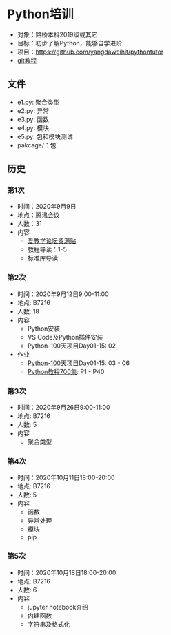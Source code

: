 # Python培训

- 对象：路桥本科2019级或其它
- 目标：初步了解Python，能够自学进阶
- 项目：https://github.com/yangdaweihit/pythontutor
- [git教程](https://github.com/yangdaweihit/haohaolearn/tree/master/git)

## 文件

- e1.py: 聚合类型
- e2.py: 异常 
- e3.py: 函数
- e4.py: 模块
- e5.py: 包和模块测试
- pakcage/：包

## 历史

### 第1次

- 时间：2020年9月9日
- 地点：腾讯会议
- 人数：31
- 内容
  - [爱教学论坛资源贴](https://www.ijiaoxue.net/t/python/196)
  - 教程导读：1-5
  - 标准库导读

### 第2次

- 时间：2020年9月12日9:00-11:00
- 地点: B7216
- 人数: 18
- 内容
  - Python安装
  - VS Code及Python插件安装
  - Python-100天项目Day01-15: 02
- 作业
  - [Python-100天项目](https://github.com/jackfrued/Python-100-Days)Day01-15: 03 - 06
  - [Python教程700集](https://www.bilibili.com/video/BV1QE411x76A?p=1): P1 - P40


### 第3次

- 时间：2020年9月26日9:00-11:00
- 地点: B7216
- 人数: 5
- 内容
  - 聚合类型

### 第4次

- 时间：2020年10月11日18:00-20:00
- 地点: B7216
- 人数: 5 
- 内容
  - 函数
  - 异常处理
  - 模块
  - pip

### 第5次

- 时间：2020年10月18日18:00-20:00
- 地点: B7216
- 人数: 6
- 内容
  - jupyter notebook介绍
  - 内建函数
  - 字符串及格式化

